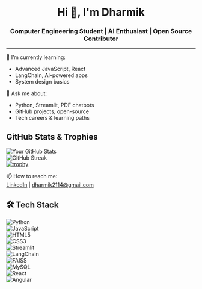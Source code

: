 <h1 align="center">Hi 👋, I'm Dharmik</h1>
<h3 align="center">Computer Engineering Student | AI Enthusiast | Open Source Contributor</h3>

---

🌱 I’m currently learning:  
- Advanced JavaScript, React  
- LangChain, AI-powered apps  
- System design basics  

💬 Ask me about:  
- Python, Streamlit, PDF chatbots  
- GitHub projects, open-source  
- Tech careers & learning paths

## GitHub Stats & Trophies

![Your GitHub Stats](https://github-readme-stats.vercel.app/api?username=dhhaarmik&show_icons=true&theme=radical)  
![GitHub Streak](https://github-readme-streak-stats.herokuapp.com/?user=dhhaarmik&theme=radical)  
[![trophy](https://github-profile-trophy.vercel.app/?username=dhhaarmik&theme=radical)](https://github.com/ryo-ma/github-profile-trophy)


📫 How to reach me:  
[LinkedIn](https://www.linkedin.com/in/dharmik-gondaliya-385a1b252/) | dharmik2114@gmail.com  

## 🛠️ Tech Stack

![Python](https://img.shields.io/badge/-Python-3776AB?style=flat-square&logo=python&logoColor=white)  
![JavaScript](https://img.shields.io/badge/-JavaScript-F7DF1E?style=flat-square&logo=javascript&logoColor=black)  
![HTML5](https://img.shields.io/badge/-HTML5-E34F26?style=flat-square&logo=html5&logoColor=white)  
![CSS3](https://img.shields.io/badge/-CSS3-1572B6?style=flat-square&logo=css3&logoColor=white)  
![Streamlit](https://img.shields.io/badge/-Streamlit-FF4B4B?style=flat-square&logo=streamlit&logoColor=white)  
![LangChain](https://img.shields.io/badge/-LangChain-000000?style=flat-square&logo=python&logoColor=white)  
![FAISS](https://img.shields.io/badge/-FAISS-405DE6?style=flat-square&logo=python&logoColor=white)  
![MySQL](https://img.shields.io/badge/-MySQL-4479A1?style=flat-square&logo=mysql&logoColor=white)  
![React](https://img.shields.io/badge/-React-61DAFB?style=flat-square&logo=react&logoColor=black)  
![Angular](https://img.shields.io/badge/-Angular-DD0031?style=flat-square&logo=angular&logoColor=white)



